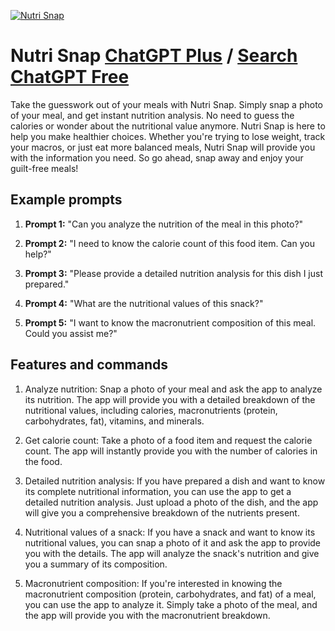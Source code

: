 
[![Nutri Snap](https://files.oaiusercontent.com/file-2VQ0r584Ikla1MqncNZm1n7D?se=2123-10-17T02%3A45%3A55Z&sp=r&sv=2021-08-06&sr=b&rscc=max-age%3D31536000%2C%20immutable&rscd=attachment%3B%20filename%3DDALL%25C2%25B7E%25202023-11-10%252010.40.04%2520-%2520Design%2520a%2520simple%2520and%2520clean%2520icon%2520for%2520a%2520nutrition%2520analysis%2520app%2520named%2520%2527NutriSnap%2527.%2520The%2520icon%2520should%2520embody%2520the%2520concept%2520of%2520snapping%2520a%2520picture%2520to%2520analyze%2520foo.png&sig=BBBW5VEdMp2eZInwyoVBKs4HJg3H8g7MS3m0yESb4pI%3D)](https://chat.openai.com/g/g-YnVklwdRC-nutri-snap)

# Nutri Snap [ChatGPT Plus](https://chat.openai.com/g/g-YnVklwdRC-nutri-snap) / [Search ChatGPT Free](https://gptcall.net/index.html#/?search=Nutri%20Snap)

Take the guesswork out of your meals with Nutri Snap. Simply snap a photo of your meal, and get instant nutrition analysis. No need to guess the calories or wonder about the nutritional value anymore. Nutri Snap is here to help you make healthier choices. Whether you're trying to lose weight, track your macros, or just eat more balanced meals, Nutri Snap will provide you with the information you need. So go ahead, snap away and enjoy your guilt-free meals!

## Example prompts

1. **Prompt 1:** "Can you analyze the nutrition of the meal in this photo?"

2. **Prompt 2:** "I need to know the calorie count of this food item. Can you help?"

3. **Prompt 3:** "Please provide a detailed nutrition analysis for this dish I just prepared."

4. **Prompt 4:** "What are the nutritional values of this snack?"

5. **Prompt 5:** "I want to know the macronutrient composition of this meal. Could you assist me?"

## Features and commands

1. Analyze nutrition: Snap a photo of your meal and ask the app to analyze its nutrition. The app will provide you with a detailed breakdown of the nutritional values, including calories, macronutrients (protein, carbohydrates, fat), vitamins, and minerals.

2. Get calorie count: Take a photo of a food item and request the calorie count. The app will instantly provide you with the number of calories in the food.

3. Detailed nutrition analysis: If you have prepared a dish and want to know its complete nutritional information, you can use the app to get a detailed nutrition analysis. Just upload a photo of the dish, and the app will give you a comprehensive breakdown of the nutrients present.

4. Nutritional values of a snack: If you have a snack and want to know its nutritional values, you can snap a photo of it and ask the app to provide you with the details. The app will analyze the snack's nutrition and give you a summary of its composition.

5. Macronutrient composition: If you're interested in knowing the macronutrient composition (protein, carbohydrates, and fat) of a meal, you can use the app to analyze it. Simply take a photo of the meal, and the app will provide you with the macronutrient breakdown.



